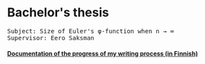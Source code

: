 # Bachelor's thesis

<pre>Subject: Size of Euler's φ-function when n → ∞  
Supervisor: Eero Saksman</pre>

#### [Documentation of the progress of my writing process (in Finnish)](https://github.com/ellikiiski/Bachelors-thesis-2021-MAT/blob/master/Dokumentointi.md)


